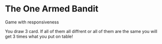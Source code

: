 # The One Armed Bandit
Game with responsiveness

You draw 3 card. If all of them all diffrent or all of them are the same you will get 3 times what you put on table!
